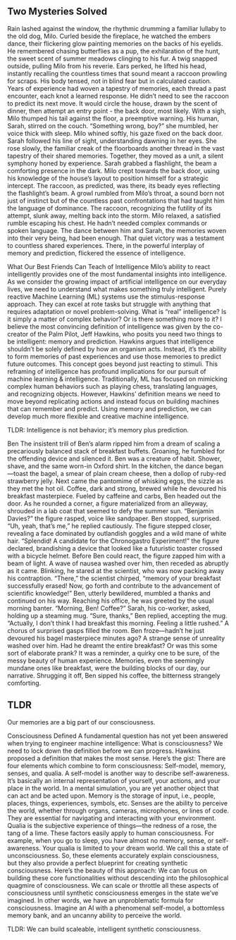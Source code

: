 ## Two Mysteries Solved

Rain lashed against the window, the rhythmic drumming a familiar lullaby to the old dog, Milo. Curled beside the fireplace, he watched the embers dance, their flickering glow painting memories on the backs of his eyelids. He remembered chasing butterflies as a pup, the exhilaration of the hunt, the sweet scent of summer meadows clinging to his fur.
A twig snapped outside, pulling Milo from his reverie. Ears perked, he lifted his head, instantly recalling the countless times that sound meant a raccoon prowling for scraps. His body tensed, not in blind fear but in calculated caution. Years of experience had woven a tapestry of memories, each thread a past encounter, each knot a learned response.
He didn’t need to see the raccoon to predict its next move. It would circle the house, drawn by the scent of dinner, then attempt an entry point - the back door, most likely. With a sigh, Milo thumped his tail against the floor, a preemptive warning.
His human, Sarah, stirred on the couch. “Something wrong, boy?” she mumbled, her voice thick with sleep.
Milo whined softly, his gaze fixed on the back door. Sarah followed his line of sight, understanding dawning in her eyes. She rose slowly, the familiar creak of the floorboards another thread in the vast tapestry of their shared memories.
Together, they moved as a unit, a silent symphony honed by experience. Sarah grabbed a flashlight, the beam a comforting presence in the dark. Milo crept towards the back door, using his knowledge of the house’s layout to position himself for a strategic intercept.
The raccoon, as predicted, was there, its beady eyes reflecting the flashlight’s beam. A growl rumbled from Milo’s throat, a sound born not just of instinct but of the countless past confrontations that had taught him the language of dominance. The raccoon, recognizing the futility of its attempt, slunk away, melting back into the storm.
Milo relaxed, a satisfied rumble escaping his chest. He hadn’t needed complex commands or spoken language. The dance between him and Sarah, the memories woven into their very being, had been enough. That quiet victory was a testament to countless shared experiences. There, in the powerful interplay of memory and prediction, flickered the essence of intelligence.

What Our Best Friends Can Teach of Intelligence
Milo’s ability to react intelligently provides one of the most fundamental insights into intelligence. As we consider the growing impact of artificial intelligence on our everyday lives, we need to understand what makes something truly intelligent. 
Purely reactive Machine Learning (ML) systems use the stimulus-response approach. They can excel at rote tasks but struggle with anything that requires adaptation or novel problem-solving.
What is “real” intelligence? Is it simply a matter of complex behavior? Or is there something more to it? I believe the most convincing definition of intelligence was given by the co-creator of the Palm Pilot, Jeff Hawkins, who posits you need two things to be intelligent: memory and prediction.
Hawkins argues that intelligence shouldn’t be solely defined by how an organism acts. Instead, it’s the ability to form memories of past experiences and use those memories to predict future outcomes. This concept goes beyond just reacting to stimuli.
This reframing of intelligence has profound implications for our pursuit of machine learning & intelligence. Traditionally, ML has focused on mimicking complex human behaviors such as playing chess, translating languages, and recognizing objects. However, Hawkins’ definition means we need to move beyond replicating actions and instead focus on building machines that can remember and predict. Using memory and prediction, we can develop much more flexible and creative machine intelligence.

TLDR: Intelligence is not behavior; it’s memory plus prediction.

Ben
The insistent trill of Ben’s alarm ripped him from a dream of scaling a precariously balanced stack of breakfast buffets. Groaning, he fumbled for the offending device and silenced it.
Ben was a creature of habit. Shower, shave, and the same worn-in Oxford shirt. In the kitchen, the dance began—toast the bagel, a smear of plain cream cheese, then a dollop of ruby-red strawberry jelly. Next came the pantomime of whisking eggs, the sizzle as they met the hot oil. Coffee, dark and strong, brewed while he devoured his breakfast masterpiece.
Fueled by caffeine and carbs, Ben headed out the door. As he rounded a corner, a figure materialized from an alleyway, shrouded in a lab coat that seemed to defy the summer sun.
“Benjamin Davies?” the figure rasped, voice like sandpaper. Ben stopped, surprised.
“Uh, yeah, that’s me,” he replied cautiously. The figure stepped closer, revealing a face dominated by outlandish goggles and a wild mane of white hair.
“Splendid! A candidate for the Chronogastro Experiment!” the figure declared, brandishing a device that looked like a futuristic toaster crossed with a bicycle helmet.
Before Ben could react, the figure zapped him with a beam of light. A wave of nausea washed over him, then receded as abruptly as it came. Blinking, he stared at the scientist, who was now packing away his contraption.
“There,” the scientist chirped, “memory of your breakfast successfully erased! Now, go forth and contribute to the advancement of scientific knowledge!”
Ben, utterly bewildered, mumbled a thanks and continued on his way. Reaching his office, he was greeted by the usual morning banter.
“Morning, Ben! Coffee?” Sarah, his co-worker, asked, holding up a steaming mug.
“Sure, thanks,” Ben replied, accepting the mug. “Actually, I don’t think I had breakfast this morning. Feeling a little rushed.”
A chorus of surprised gasps filled the room. Ben froze—hadn’t he just devoured his bagel masterpiece minutes ago? A strange sense of unreality washed over him. Had he dreamt the entire breakfast? Or was this some sort of elaborate prank?
It was a reminder, a quirky one to be sure, of the messy beauty of human experience. Memories, even the seemingly mundane ones like breakfast, were the building blocks of our day, our narrative.
Shrugging it off, Ben sipped his coffee, the bitterness strangely comforting.

## TLDR
Our memories are a big part of our consciousness.

Consciousness Defined
A fundamental question has not yet been answered when trying to engineer machine intelligence: What is consciousness? We need to lock down the definition before we can progress.
Hawkins proposed a definition that makes the most sense. Here’s the gist:
There are four elements which combine to form consciousness: Self-model, memory, senses, and qualia. A self-model is another way to describe self-awareness. It’s basically an internal representation of yourself, your actions, and your place in the world. In a mental simulation, you are yet another object that can act and be acted upon.
Memory is the storage of input, i.e., people, places, things, experiences, symbols, etc.
Senses are the ability to perceive the world, whether through organs, cameras, microphones, or lines of code. They are essential for navigating and interacting with your environment. Qualia is the subjective experience of things—the redness of a rose, the tang of a lime. 
	These factors easily apply to human consciousness. For example, when you go to sleep, you have almost no memory, sense, or self-awareness. Your qualia is limited to your dream world. We call this a state of unconsciousness. So, these elements accurately explain consciousness, but they also provide a perfect blueprint for creating synthetic consciousness. 
Here’s the beauty of this approach: We can focus on building these core functionalities without descending into the philosophical quagmire of consciousness. We can scale or throttle all these aspects of consciousness until synthetic consciousness emerges in the state we’ve imagined. In other words, we have an unproblematic formula for consciousness.
Imagine an AI with a phenomenal self-model, a bottomless memory bank, and an uncanny ability to perceive the world.

TLDR: We can build scaleable, intelligent synthetic consciousness. 
